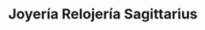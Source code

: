 ---
title: "Joyería Relojería Sagittarius"
url: /jinotega/joyeria-relojeria-sagittarius/
shop: Schmuck
---